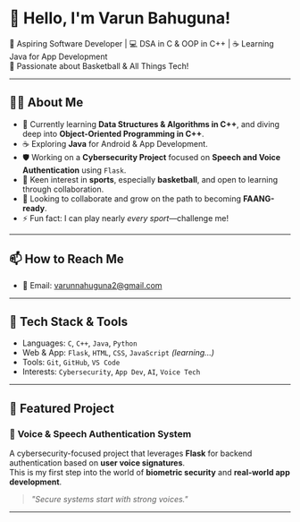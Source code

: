 # 👋 Hello, I'm Varun Bahuguna!

🎯 Aspiring Software Developer | 💻 DSA in C & OOP in C++ | ☕ Learning Java for App Development  
🏀 Passionate about Basketball & All Things Tech!

---

## 👨‍💻 About Me

- 🌱 Currently learning **Data Structures & Algorithms in C++**, and diving deep into **Object-Oriented Programming in C++**.
- ☕ Exploring **Java** for Android & App Development.
- 🛡️ Working on a **Cybersecurity Project** focused on **Speech and Voice Authentication** using `Flask`.
- 👀 Keen interest in **sports**, especially **basketball**, and open to learning through collaboration.
- 💞️ Looking to collaborate and grow on the path to becoming **FAANG-ready**.
- ⚡ Fun fact: I can play nearly *every sport*—challenge me!

---

## 📫 How to Reach Me

- 📧 Email: [varunnahuguna2@gmail.com](mailto:xjvarunbahuguna@gmail.com)
---

## 🚀 Tech Stack & Tools

- Languages: `C`, `C++`, `Java`, `Python`
- Web & App: `Flask`, `HTML`, `CSS`, `JavaScript` *(learning...)*
- Tools: `Git`, `GitHub`, `VS Code`
- Interests: `Cybersecurity`, `App Dev`, `AI`, `Voice Tech`

---

## 📌 Featured Project

### 🔐 **Voice & Speech Authentication System**
A cybersecurity-focused project that leverages **Flask** for backend authentication based on **user voice signatures**.  
This is my first step into the world of **biometric security** and **real-world app development**.

> _"Secure systems start with strong voices."_

---

<!---
Varun-Bahuguna/Varun-Bahuguna is a ✨ special ✨ repository because its `README.md` appears on your GitHub profile.
You can click the Preview link to take a look at your changes.
--->
